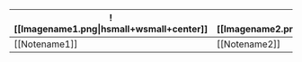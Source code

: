 | ![[Imagename1.png\|hsmall+wsmall+center]] | ![[Imagename2.png\|hsmall+wsmall+center]] | ![[Imagename3.png\|hsmall+wsmall+center]]         | ![[Imagename4.png\|hsmall+wsmall+center]] | 
| ---------------------------------- | --------------------------- | ----------------------------------- | ------------------------ |
| [[Notename1]]                         | [[Notename2]]       | [[Notename3]] | [[Notename4\|Rename Note Name]]                        |
